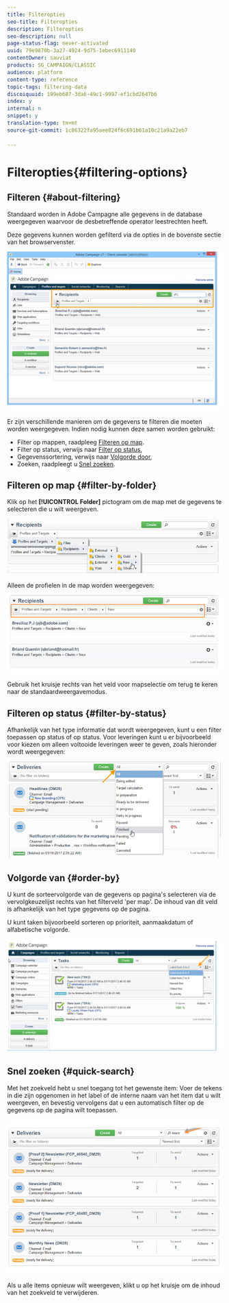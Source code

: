 ```yaml
---
title: Filteropties
seo-title: Filteropties
description: Filteropties
seo-description: null
page-status-flag: never-activated
uuid: 79e9870b-3a27-4924-9d75-1ebec6911140
contentOwner: sauviat
products: SG_CAMPAIGN/CLASSIC
audience: platform
content-type: reference
topic-tags: filtering-data
discoiquuid: 199eb687-3da6-49c1-9997-ef1cbd2647b6
index: y
internal: n
snippet: y
translation-type: tm+mt
source-git-commit: 1c86322fa95aee024f6c691b61a10c21a9a22eb7

---
```



# Filteropties{#filtering-options}

## Filteren {#about-filtering}

Standaard worden in Adobe Campagne alle gegevens in de database weergegeven waarvoor de desbetreffende operator leestrechten heeft.

Deze gegevens kunnen worden gefilterd via de opties in de bovenste sectie van het browservenster.

![](assets/filter_web_zone.png)

Er zijn verschillende manieren om de gegevens te filteren die moeten worden weergegeven. Indien nodig kunnen deze samen worden gebruikt:

* Filter op mappen, raadpleeg [Filteren op map](#filter-by-folder).
* Filter op status, verwijs naar [Filter op status](#filter-by-status),
* Gegevenssortering, verwijs naar [Volgorde door](#order-by),
* Zoeken, raadpleegt u [Snel zoeken](#quick-search).

## Filteren op map {#filter-by-folder}

Klik op het **[!UICONTROL Folder]** pictogram om de map met de gegevens te selecteren die u wilt weergeven.

![](assets/filter_web_select_folder.png)

Alleen de profielen in de map worden weergegeven:

![](assets/filter_web_folder_display.png)

Gebruik het kruisje rechts van het veld voor mapselectie om terug te keren naar de standaardweergavemodus.

## Filteren op status {#filter-by-status}

Afhankelijk van het type informatie dat wordt weergegeven, kunt u een filter toepassen op status of op status. Voor leveringen kunt u er bijvoorbeeld voor kiezen om alleen voltooide leveringen weer te geven, zoals hieronder wordt weergegeven:

![](assets/d_ncs_user_interface_filter_delivery.png)

## Volgorde van {#order-by}

U kunt de sorteervolgorde van de gegevens op pagina&#39;s selecteren via de vervolgkeuzelijst rechts van het filterveld &#39;per map&#39;. De inhoud van dit veld is afhankelijk van het type gegevens op de pagina.

U kunt taken bijvoorbeeld sorteren op prioriteit, aanmaakdatum of alfabetische volgorde.

![](assets/order_data_sample.png)

## Snel zoeken {#quick-search}

Met het zoekveld hebt u snel toegang tot het gewenste item: Voer de tekens in die zijn opgenomen in het label of de interne naam van het item dat u wilt weergeven, en bevestig vervolgens dat u een automatisch filter op de gegevens op de pagina wilt toepassen.

![](assets/d_ncs_user_interface_filter_search.png)

Als u alle items opnieuw wilt weergeven, klikt u op het kruisje om de inhoud van het zoekveld te verwijderen.
